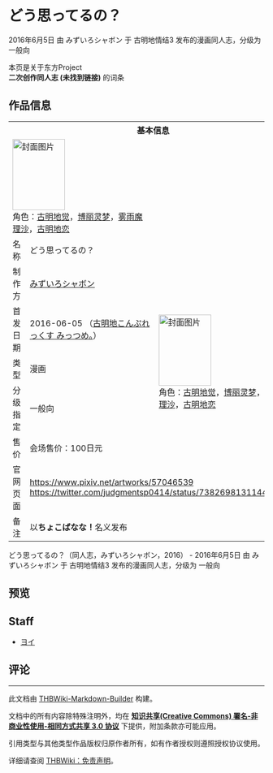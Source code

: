 # どう思ってるの？

<!-- source html: G:\repos\THBWiki-Markdown-Builder\THBWikiMarkdown\Temp\main\c\cc\ns0%3A%E3%81%A9%E3%81%86%E6%80%9D%E3%81%A3%E3%81%A6%E3%82%8B%E3%81%AE%EF%BC%9F.html -->

2016年6月5日 由 みずいろシャボン 于 古明地情结3 发布的漫画同人志，分级为 一般向

本页是关于东方Project  
 **二次创作同人志 (未找到链接)** 的词条

## 作品信息

<table><tbody><tr><th colspan="3">基本信息</th></tr><tr><td class="cover-artwork-mobile" colspan="2"><a href="./文件-どう思ってるの？封面.jpg.md" class="image" title="封面图片"><img alt="封面图片" src="https://upload.thwiki.cc/thumb/e/e4/%E3%81%A9%E3%81%86%E6%80%9D%E3%81%A3%E3%81%A6%E3%82%8B%E3%81%AE%EF%BC%9F%E5%B0%81%E9%9D%A2.jpg/103px-%E3%81%A9%E3%81%86%E6%80%9D%E3%81%A3%E3%81%A6%E3%82%8B%E3%81%AE%EF%BC%9F%E5%B0%81%E9%9D%A2.jpg" decoding="async" loading="lazy" width="103" height="140" srcset="https://upload.thwiki.cc/thumb/e/e4/%E3%81%A9%E3%81%86%E6%80%9D%E3%81%A3%E3%81%A6%E3%82%8B%E3%81%AE%EF%BC%9F%E5%B0%81%E9%9D%A2.jpg/155px-%E3%81%A9%E3%81%86%E6%80%9D%E3%81%A3%E3%81%A6%E3%82%8B%E3%81%AE%EF%BC%9F%E5%B0%81%E9%9D%A2.jpg 1.5x, https://upload.thwiki.cc/thumb/e/e4/%E3%81%A9%E3%81%86%E6%80%9D%E3%81%A3%E3%81%A6%E3%82%8B%E3%81%AE%EF%BC%9F%E5%B0%81%E9%9D%A2.jpg/206px-%E3%81%A9%E3%81%86%E6%80%9D%E3%81%A3%E3%81%A6%E3%82%8B%E3%81%AE%EF%BC%9F%E5%B0%81%E9%9D%A2.jpg 2x" data-file-width="501" data-file-height="680"></a><div class="cover-char">角色：<a href="./古明地觉.md" title="古明地觉">古明地觉</a>，<a href="./博丽灵梦.md" title="博丽灵梦">博丽灵梦</a>，<a href="./雾雨魔理沙.md" title="雾雨魔理沙">雾雨魔理沙</a>，<a href="./古明地恋.md" title="古明地恋">古明地恋</a></div></td>
</tr><tr><td class="label">名称</td><td colspan="2"> どう思ってるの？ </td></tr><tr><td class="label">制作方</td><td><a href="./みずいろシャボン.md" title="みずいろシャボン">みずいろシャボン</a></td><td class="cover-artwork" rowspan="5" style="min-width:140px;"><a href="./文件-どう思ってるの？封面.jpg.md" class="image" title="封面图片"><img alt="封面图片" src="https://upload.thwiki.cc/thumb/e/e4/%E3%81%A9%E3%81%86%E6%80%9D%E3%81%A3%E3%81%A6%E3%82%8B%E3%81%AE%EF%BC%9F%E5%B0%81%E9%9D%A2.jpg/103px-%E3%81%A9%E3%81%86%E6%80%9D%E3%81%A3%E3%81%A6%E3%82%8B%E3%81%AE%EF%BC%9F%E5%B0%81%E9%9D%A2.jpg" decoding="async" loading="lazy" width="103" height="140" srcset="https://upload.thwiki.cc/thumb/e/e4/%E3%81%A9%E3%81%86%E6%80%9D%E3%81%A3%E3%81%A6%E3%82%8B%E3%81%AE%EF%BC%9F%E5%B0%81%E9%9D%A2.jpg/155px-%E3%81%A9%E3%81%86%E6%80%9D%E3%81%A3%E3%81%A6%E3%82%8B%E3%81%AE%EF%BC%9F%E5%B0%81%E9%9D%A2.jpg 1.5x, https://upload.thwiki.cc/thumb/e/e4/%E3%81%A9%E3%81%86%E6%80%9D%E3%81%A3%E3%81%A6%E3%82%8B%E3%81%AE%EF%BC%9F%E5%B0%81%E9%9D%A2.jpg/206px-%E3%81%A9%E3%81%86%E6%80%9D%E3%81%A3%E3%81%A6%E3%82%8B%E3%81%AE%EF%BC%9F%E5%B0%81%E9%9D%A2.jpg 2x" data-file-width="501" data-file-height="680"></a><div class="cover-char">角色：<a href="./古明地觉.md" title="古明地觉">古明地觉</a>，<a href="./博丽灵梦.md" title="博丽灵梦">博丽灵梦</a>，<a href="./雾雨魔理沙.md" title="雾雨魔理沙">雾雨魔理沙</a>，<a href="./古明地恋.md" title="古明地恋">古明地恋</a></div></td>
</tr><tr><td class="label">首发日期</td><td>2016-06-05&#160;（<a href="/展会作品列表?e=%E5%8F%A4%E6%98%8E%E5%9C%B0%E6%83%85%E7%BB%93%233">古明地こんぷれっくす みっつめ。</a>）</td></tr><tr><td class="label">类型</td><td>漫画</td></tr><tr><td class="label">分级指定</td><td>一般向</td></tr><tr><td class="label">售价</td><td>会场售价：100日元</td></tr>
<tr><td class="label">官网页面</td><td colspan="2"><a rel="nofollow" class="external free" href="https://www.pixiv.net/artworks/57046539">https://www.pixiv.net/artworks/57046539</a><br><a rel="nofollow" class="external free" href="https://twitter.com/judgmentsp0414/status/738269813114429441">https://twitter.com/judgmentsp0414/status/738269813114429441</a></td></tr><tr><td class="label">备注</td><td colspan="2">以<b>ちょこばなな！</b>名义发布</td></tr></tbody></table>

どう思ってるの？（同人志，みずいろシャボン，2016） - 2016年6月5日 由 みずいろシャボン 于 古明地情结3 发布的漫画同人志，分级为 一般向

## 预览

## Staff
- [ヨイ](./サトウヨイ.md)


## 评论




---

此文档由 [THBWiki-Markdown-Builder](https://github.com/Delsin-Yu/THBWiki-Markdown-Builder) 构建。

文档中的所有内容除特殊注明外，均在 [**知识共享(Creative Commons) 署名-非商业性使用-相同方式共享 3.0 协议**](https://creativecommons.org/licenses/by-sa/3.0/deed.zh-hans) 下提供，附加条款亦可能应用。

引用类型与其他类型作品版权归原作者所有，如有作者授权则遵照授权协议使用。

详细请查阅 [THBWiki：免责声明](https://thbwiki.cc/THBWiki:%E5%85%8D%E8%B4%A3%E5%A3%B0%E6%98%8E)。

